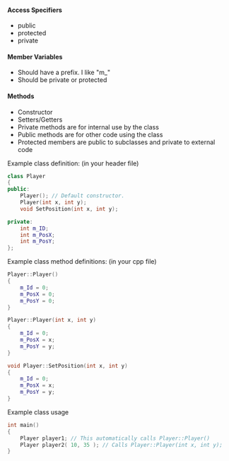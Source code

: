 
#### Access Specifiers
- public
- protected
- private

#### Member Variables
- Should have a prefix. I like "m_"
- Should be private or protected

#### Methods
- Constructor
- Setters/Getters
- Private methods are for internal use by the class
- Public methods are for other code using the class
- Protected members are public to subclasses and private to external code

Example class definition: (in your header file)
```c++
class Player
{
public:
	Player(); // Default constructor.
	Player(int x, int y);
	void SetPosition(int x, int y);

private:
	int m_ID;
	int m_PosX;
	int m_PosY;
};
```

Example class method definitions: (in your cpp file)
```c++
Player::Player()
{
	m_Id = 0;
	m_PosX = 0;
	m_PosY = 0;
}

Player::Player(int x, int y)
{
	m_Id = 0;
	m_PosX = x;
	m_PosY = y;
}

void Player::SetPosition(int x, int y)
{
	m_Id = 0;
	m_PosX = x;
	m_PosY = y;
}
```

Example class usage
```c++
int main()
{
	Player player1; // This automatically calls Player::Player()
	Player player2( 10, 35 ); // Calls Player::Player(int x, int y);
}
```
